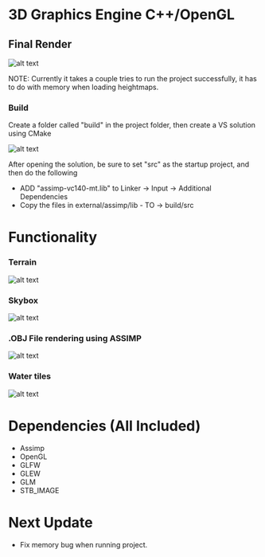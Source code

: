 # 3D Graphics Engine C++/OpenGL

## Final Render

![alt text](https://github.com/amrtsg/graphics-engine/blob/master/githubpics/OpenGLScene.gif?raw=true)

NOTE: Currently it takes a couple tries to run the project successfully, it has to do with memory when loading heightmaps.

### Build

Create a folder called "build" in the project folder, then create a VS solution using CMake

![alt text](https://github.com/amrtsg/graphics-engine/blob/master/githubpics/cmake.png?raw=true)

After opening the solution, be sure to set "src" as the startup project, and then do the following

 - ADD "assimp-vc140-mt.lib" to Linker -> Input -> Additional Dependencies
 - Copy the files in external/assimp/lib  - TO -> build/src

# Functionality

### Terrain

![alt text](https://github.com/amrtsg/graphics-engine/blob/master/githubpics/terrain.png?raw=true)

### Skybox

![alt text](https://github.com/amrtsg/graphics-engine/blob/master/githubpics/skybox.png?raw=true)

### .OBJ File rendering using ASSIMP

![alt text](https://github.com/amrtsg/graphics-engine/blob/master/githubpics/3dobj.png?raw=true)

### Water tiles
![alt text](https://github.com/amrtsg/graphics-engine/blob/master/githubpics/watertile.png?raw=true)

# Dependencies (All Included)

 - Assimp
 - OpenGL
 - GLFW
 - GLEW
 - GLM
 - STB_IMAGE

# Next Update

 - Fix memory bug when running project.
